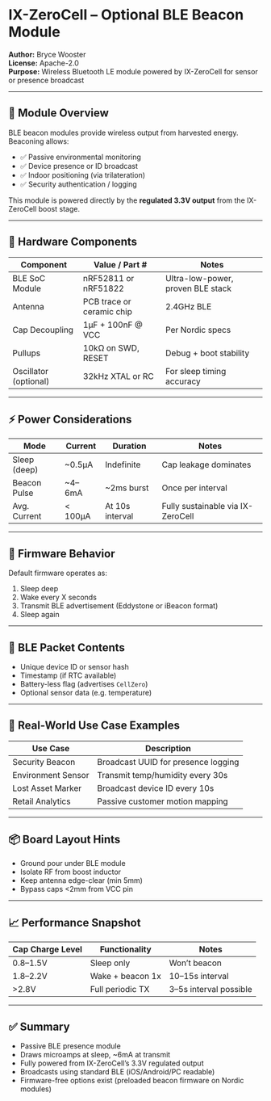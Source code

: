 # IX-ZeroCell – Optional BLE Beacon Module

**Author:** Bryce Wooster  
**License:** Apache-2.0  
**Purpose:** Wireless Bluetooth LE module powered by IX-ZeroCell for sensor or presence broadcast

---

## 📡 Module Overview

BLE beacon modules provide wireless output from harvested energy. Beaconing allows:

- ✅ Passive environmental monitoring  
- ✅ Device presence or ID broadcast  
- ✅ Indoor positioning (via trilateration)  
- ✅ Security authentication / logging  

This module is powered directly by the **regulated 3.3V output** from the IX-ZeroCell boost stage.

---

## 🔌 Hardware Components

| Component            | Value / Part #             | Notes                             |
|----------------------|----------------------------|-----------------------------------|
| BLE SoC Module       | nRF52811 or nRF51822       | Ultra-low-power, proven BLE stack  
| Antenna              | PCB trace or ceramic chip  | 2.4GHz BLE  
| Cap Decoupling       | 1µF + 100nF @ VCC           | Per Nordic specs  
| Pullups              | 10kΩ on SWD, RESET          | Debug + boot stability  
| Oscillator (optional)| 32kHz XTAL or RC           | For sleep timing accuracy  

---

## ⚡ Power Considerations

| Mode          | Current | Duration     | Notes                          |
|---------------|---------|--------------|--------------------------------|
| Sleep (deep)  | ~0.5µA  | Indefinite   | Cap leakage dominates  
| Beacon Pulse  | ~4–6mA  | ~2ms burst   | Once per interval  
| Avg. Current  | < 100µA | At 10s interval | Fully sustainable via IX-ZeroCell  

---

## 🔧 Firmware Behavior

Default firmware operates as:

1. Sleep deep  
2. Wake every X seconds  
3. Transmit BLE advertisement (Eddystone or iBeacon format)  
4. Sleep again

---

## 📡 BLE Packet Contents

- Unique device ID or sensor hash  
- Timestamp (if RTC available)  
- Battery-less flag (advertises `CellZero`)  
- Optional sensor data (e.g. temperature)

---

## 🧠 Real-World Use Case Examples

| Use Case               | Description                        |
|------------------------|------------------------------------|
| Security Beacon        | Broadcast UUID for presence logging  
| Environment Sensor     | Transmit temp/humidity every 30s  
| Lost Asset Marker      | Broadcast device ID every 10s  
| Retail Analytics       | Passive customer motion mapping  

---

## 📦 Board Layout Hints

- Ground pour under BLE module  
- Isolate RF from boost inductor  
- Keep antenna edge-clear (min 5mm)  
- Bypass caps <2mm from VCC pin  

---

## 📈 Performance Snapshot

| Cap Charge Level | Functionality    | Notes                         |
|------------------|------------------|-------------------------------|
| 0.8–1.5V         | Sleep only       | Won’t beacon  
| 1.8–2.2V         | Wake + beacon 1x | 10–15s interval  
| >2.8V            | Full periodic TX | 3–5s interval possible  

---

## ✅ Summary

- Passive BLE presence module  
- Draws microamps at sleep, ~6mA at transmit  
- Fully powered from IX-ZeroCell’s 3.3V regulated output  
- Broadcasts using standard BLE (iOS/Android/PC readable)  
- Firmware-free options exist (preloaded beacon firmware on Nordic modules)

